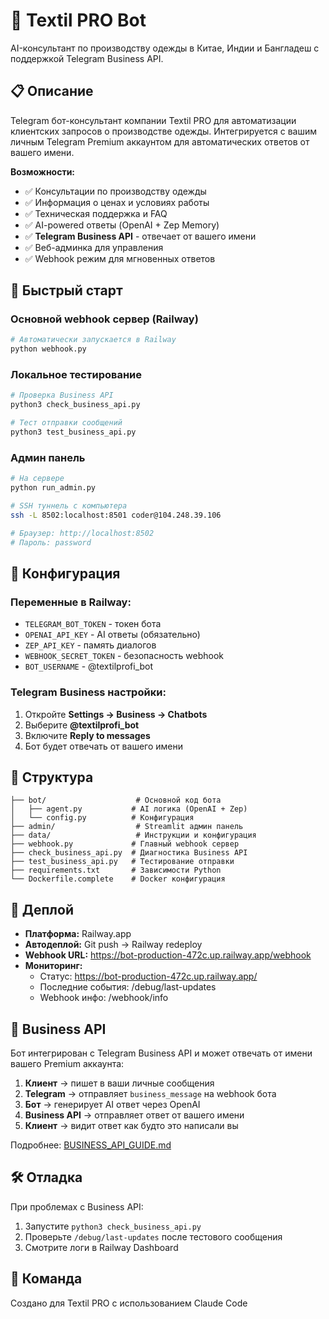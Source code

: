 # 🤖 Textil PRO Bot

AI-консультант по производству одежды в Китае, Индии и Бангладеш с поддержкой Telegram Business API.

## 📋 Описание

Telegram бот-консультант компании Textil PRO для автоматизации клиентских запросов о производстве одежды. Интегрируется с вашим личным Telegram Premium аккаунтом для автоматических ответов от вашего имени.

**Возможности:**
- ✅ Консультации по производству одежды  
- ✅ Информация о ценах и условиях работы
- ✅ Техническая поддержка и FAQ
- ✅ AI-powered ответы (OpenAI + Zep Memory)
- ✅ **Telegram Business API** - отвечает от вашего имени
- ✅ Веб-админка для управления
- ✅ Webhook режим для мгновенных ответов

## 🚀 Быстрый старт

### Основной webhook сервер (Railway)
```bash
# Автоматически запускается в Railway
python webhook.py
```

### Локальное тестирование
```bash
# Проверка Business API
python3 check_business_api.py

# Тест отправки сообщений
python3 test_business_api.py
```

### Админ панель
```bash
# На сервере
python run_admin.py

# SSH туннель с компьютера  
ssh -L 8502:localhost:8501 coder@104.248.39.106

# Браузер: http://localhost:8502
# Пароль: password
```

## 🔧 Конфигурация

### Переменные в Railway:
- `TELEGRAM_BOT_TOKEN` - токен бота
- `OPENAI_API_KEY` - AI ответы (обязательно)
- `ZEP_API_KEY` - память диалогов  
- `WEBHOOK_SECRET_TOKEN` - безопасность webhook
- `BOT_USERNAME` - @textilprofi_bot

### Telegram Business настройки:
1. Откройте **Settings → Business → Chatbots**
2. Выберите **@textilprofi_bot**
3. Включите **Reply to messages**
4. Бот будет отвечать от вашего имени

## 📁 Структура

```
├── bot/                    # Основной код бота
│   ├── agent.py           # AI логика (OpenAI + Zep)
│   └── config.py          # Конфигурация
├── admin/                  # Streamlit админ панель
├── data/                   # Инструкции и конфигурация
├── webhook.py             # Главный webhook сервер
├── check_business_api.py  # Диагностика Business API
├── test_business_api.py   # Тестирование отправки
├── requirements.txt       # Зависимости Python
└── Dockerfile.complete    # Docker конфигурация
```

## 🚢 Деплой

- **Платформа:** Railway.app
- **Автодеплой:** Git push → Railway redeploy
- **Webhook URL:** https://bot-production-472c.up.railway.app/webhook
- **Мониторинг:** 
  - Статус: https://bot-production-472c.up.railway.app/
  - Последние события: /debug/last-updates
  - Webhook инфо: /webhook/info

## 📱 Business API

Бот интегрирован с Telegram Business API и может отвечать от имени вашего Premium аккаунта:

1. **Клиент** → пишет в ваши личные сообщения
2. **Telegram** → отправляет `business_message` на webhook бота
3. **Бот** → генерирует AI ответ через OpenAI
4. **Business API** → отправляет ответ от вашего имени
5. **Клиент** → видит ответ как будто это написали вы

Подробнее: [BUSINESS_API_GUIDE.md](./BUSINESS_API_GUIDE.md)

## 🛠 Отладка

При проблемах с Business API:
1. Запустите `python3 check_business_api.py`
2. Проверьте `/debug/last-updates` после тестового сообщения
3. Смотрите логи в Railway Dashboard

## 👥 Команда

Создано для Textil PRO с использованием Claude Code